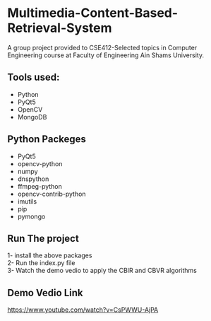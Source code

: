 # Multimedia-Content-Based-Retrieval-System
A group project provided to CSE412-Selected topics in Computer Engineering course at Faculty of Engineering Ain Shams University.

## Tools used:
* Python
* PyQt5
* OpenCV
* MongoDB 

## Python Packeges
* PyQt5
* opencv-python
* numpy
* dnspython
* ffmpeg-python
* opencv-contrib-python
* imutils
* pip
* pymongo

## Run The project
1- install the above packages<br/>
2- Run the index.py file<br/>
3- Watch the demo vedio to apply the CBIR and CBVR algorithms<br/>

## Demo Vedio Link
https://www.youtube.com/watch?v=CsPWWU-AjPA
